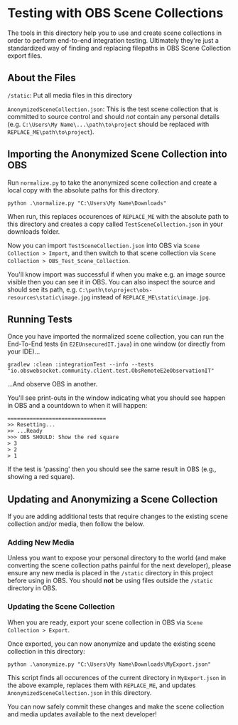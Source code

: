 # Testing with  OBS Scene Collections
The tools in this directory help you to use and create scene collections in order to perform end-to-end integration testing. Ultimately they're just a standardized way of finding and replacing 
filepaths in OBS Scene Collection export files.

## About the Files
`/static`: Put all media files in this directory

`AnonymizedSceneCollection.json`: This is the test scene collection that is committed to source control and should _not_ contain any personal details (e.g. `C:\Users\My Name\...\path\to\project` should be replaced with `REPLACE_ME\path\to\project`).

## Importing the Anonymized Scene Collection into OBS
Run `normalize.py` to take the anonymized scene collection and create a local copy with the absolute paths for this directory.
```
python .\normalize.py "C:\Users\My Name\Downloads"
```
When run, this replaces occurences of `REPLACE_ME` with the absolute 
path to this directory and creates a copy called 
`TestSceneCollection.json` in your downloads folder. 

Now you can import `TestSceneCollection.json` into OBS via 
`Scene Collection > Import`, and then switch to that scene collection
via `Scene Collection > OBS_Test_Scene_Collection`. 

You'll know import was successful if when you make e.g. an image source
visible then you can see it in OBS. You can also inspect the source 
and should see its path, e.g. 
`C:\path\to\project\obs-resources\static\image.jpg` 
instead of `REPLACE_ME\static\image.jpg`.

## Running Tests
Once you have imported the normalized scene collection, you can run the End-To-End tests (in `E2EUnsecuredIT.java`) in one window (or directly from your IDE)...

```
gradlew :clean :integrationTest --info --tests "io.obswebsocket.community.client.test.ObsRemoteE2eObservationIT"
```

...And observe OBS in another. 

You'll see print-outs in the window indicating what 
you should see happen in OBS and a countdown to when it will happen:

```
===============================
>> Resetting...
>> ...Ready
>>> OBS SHOULD: Show the red square
> 3
> 2
> 1
```

If the test is 'passing' then you should see the same result in OBS 
(e.g., showing a red square).

## Updating and Anonymizing a Scene Collection
If you are adding additional tests that require changes to the 
existing scene collection and/or media, then follow the below.

### Adding New Media

Unless you want to expose your personal directory to the world (and 
make converting the scene collection paths painful for the next 
developer), please ensure any new media is placed in the `/static` 
directory in this project before using in OBS. You should **not** be 
using files outside the `/static` directory in OBS.

### Updating the Scene Collection
When you are ready, export your scene collection in OBS via `Scene Collection > Export`. 

Once exported, you can now anonymize and update the existing scene
collection in this directory:
```
python .\anonymize.py "C:\Users\My Name\Downloads\MyExport.json"
```

This script finds all occurences of the current directory in 
`MyExport.json` in the above example, replaces them with 
`REPLACE_ME`, and updates `AnonymizedSceneCollection.json` in this
directory. 

You can now safely commit these changes and make the scene
collection and media updates available to the next developer!